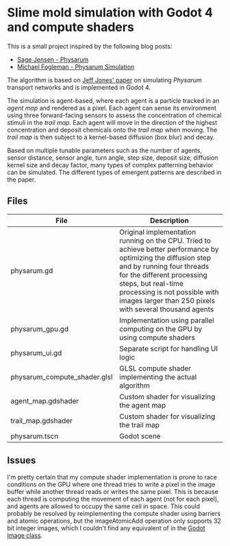 # Slime mold simulation with Godot 4 and compute shaders

This is a small project inspired by the following blog posts:
- [Sage Jensen - Physarum](https://cargocollective.com/sagejenson/physarum)
- [Michael Fogleman - Physarum Simulation](https://www.michaelfogleman.com/projects/physarum/)

The algorithm is based on [Jeff Jones' paper](https://uwe-repository.worktribe.com/preview/980585/artl.2010.16.2.pdf) on simulating *Physarum* transport networks and is implemented in Godot 4. 

The simulation is agent-based, where each agent is a particle tracked in an *agent map* and rendered as a pixel. Each agent can sense its environment using three forward-facing sensors to assess the concentration of chemical stimuli in the *trail map*. Each agent will move in the direction of the highest concentration and deposit chemicals onto the *trail map* when moving. The *trail map* is then subject to a kernel-based diffusion (box blur) and decay.

Based on multiple tunable parameters such as the number of agents, sensor distance, sensor angle, turn angle, step size, deposit size, diffusion kernel size and decay factor, many types of complex patterning behavior can be simulated. The different types of emergent patterns are described in the paper.


## Files
| File | Description |
|-------------|------------------------------------|
| physarum.gd | Original implementation running on the CPU. Tried to achieve better performance by optimizing the diffusion step and by running four threads for the different processing steps, but real-time processing is not possible with images larger than 250 pixels with several thousand agents |
| physarum_gpu.gd | Implementation using parallel computing on the GPU by using compute shaders |
| physarum_ui.gd | Separate script for handling UI logic |
| physarum_compute_shader.glsl | GLSL compute shader implementing the actual algorithm |
| agent_map.gdshader | Custom shader for visualizing the agent map |
| trail_map.gdshader | Custom shader for visualizing the trail map |
| physarum.tscn | Godot scene |

## Issues
I'm pretty certain that my compute shader implementation is prone to race conditions on the GPU where one thread tries to write a pixel in the image buffer while another thread reads or writes the same pixel. This is because each thread is computing the movement of each agent (not for each pixel), and agents are allowed to occupy the same cell in space. This could probably be resolved by reimplementing the compute shader using barriers and atomic operations, but the imageAtomicAdd operation only supports 32 bit integer images, which I couldn't find any equivalent of in the [Godot Image class](https://docs.godotengine.org/en/latest/classes/class_image.html).